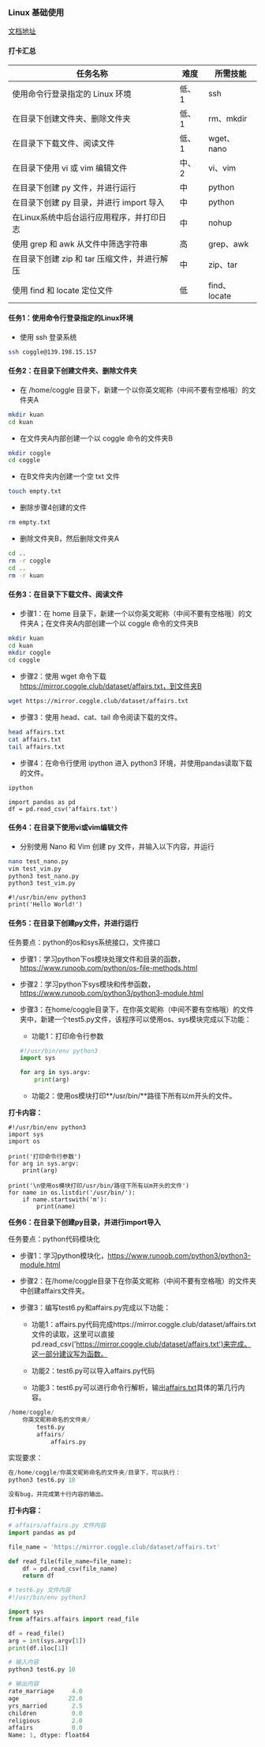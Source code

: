 ### Linux 基础使用

[文档地址](https://shimo.im/docs/dumrsexTRJkqSgIC/read)

#### 打卡汇总

| 任务名称                                     | 难度  | 所需技能     |
| -------------------------------------------- | ----- | ------------ |
| 使用命令行登录指定的 Linux 环境              | 低、1 | ssh          |
| 在目录下创建文件夹、删除文件夹               | 低、1 | rm、mkdir    |
| 在目录下下载文件、阅读文件                   | 低、1 | wget、nano   |
| 在目录下使用 vi 或 vim 编辑文件              | 中、2 | vi、vim      |
| 在目录下创建 py 文件，并进行运行             | 中    | python       |
| 在目录下创建 py 目录，并进行 import 导入     | 中    | python       |
| 在Linux系统中后台运行应用程序，并打印日志    | 中    | nohup        |
| 使用 grep 和 awk 从文件中筛选字符串          | 高    | grep、awk    |
| 在目录下创建 zip 和 tar 压缩文件，并进行解压 | 中    | zip、tar     |
| 使用 find 和 locate 定位文件                 | 低    | find、locate |

#### 任务1：使用命令行登录指定的Linux环境

- 使用 ssh 登录系统

````sh
ssh coggle@139.198.15.157
````

#### 任务2：在目录下创建文件夹、删除文件夹

- 在 /home/coggle 目录下，新建一个以你英文昵称（中间不要有空格哦）的文件夹A

```sh
mkdir kuan
cd kuan
```

- 在文件夹A内部创建一个以 coggle 命令的文件夹B

```sh
mkdir coggle
cd coggle
```

- 在B文件夹内创建一个空 txt 文件

```sh
touch empty.txt
```

- 删除步骤4创建的文件

```sh
rm empty.txt
```

- 删除文件夹B，然后删除文件夹A

```sh
cd ..
rm -r coggle
cd ..
rm -r kuan
```

#### **任务3：在目录下下载文件、阅读文件**

- 步骤1：在 home 目录下，新建一个以你英文昵称（中间不要有空格哦）的文件夹A；在文件夹A内部创建一个以 coggle 命令的文件夹B

```sh
mkdir kuan
cd kuan
mkdir coggle
cd coggle
```

- 步骤2：使用 wget 命令下载 https://mirror.coggle.club/dataset/affairs.txt，到文件夹B

```sh
wget https://mirror.coggle.club/dataset/affairs.txt
```

- 步骤3：使用 head、cat、tail 命令阅读下载的文件。

```sh
head affairs.txt
cat affairs.txt
tail affairs.txt
```

- 步骤4：在命令行使用 ipython 进入 python3 环境，并使用pandas读取下载的文件。 

```sh
ipython
```

```python3
import pandas as pd
df = pd.read_csv('affairs.txt')
```

#### 任务4：在目录下使用vi或vim编辑文件

- 分别使用 Nano 和 Vim 创建 py 文件，并输入以下内容，并运行

```sh
nano test_nano.py
vim test_vim.py
python3 test_nano.py
python3 test_vim.py
```

```python3
#!/usr/bin/env python3
print('Hello World!')
```

#### 任务5：在目录下创建py文件，并进行运行

任务要点：python的os和sys系统接口，文件接口

- 步骤1：学习python下os模块处理文件和目录的函数，https://www.runoob.com/python/os-file-methods.html

- 步骤2：学习python下sys模块和传参函数，https://www.runoob.com/python3/python3-module.html

- 步骤3：在home/coggle目录下，在你英文昵称（中间不要有空格哦）的文件夹中，新建一个test5.py文件，该程序可以使用os、sys模块完成以下功能：
  - 功能1：打印命令行参数
  
  ```python
  #!/usr/bin/env python3
  import sys
  
  for arg in sys.argv:
      print(arg)
  ```
  
    - 功能2：使用os模块打印**/usr/bin/**路径下所有以m开头的文件。
  

**打卡内容：**

```python3
#!/usr/bin/env python3
import sys
import os

print('打印命令行参数')
for arg in sys.argv:
    print(arg)

print('\n使用os模块打印/usr/bin/路径下所有以m开头的文件')
for name in os.listdir('/usr/bin/'):
    if name.startswith('m'):
        print(name)
```



**任务6：在目录下创建py目录，并进行import导入**

任务要点：python代码模块化

- 步骤1：学习python模块化，https://www.runoob.com/python3/python3-module.html

- 步骤2：在/home/coggle目录下在你英文昵称（中间不要有空格哦）的文件夹中创建affairs文件夹。

- 步骤3：编写test6.py和affairs.py完成以下功能：

  - 功能1：affairs.py代码完成https://mirror.coggle.club/dataset/affairs.txt文件的读取，这里可以直接pd.read_csv('https://mirror.coggle.club/dataset/affairs.txt')来完成。这一部分建议写为函数。

  - 功能2：test6.py可以导入affairs.py代码

  - 功能3：test6.py可以进行命令行解析，输出[affairs.txt](https://mirror.coggle.club/dataset/affairs.txt)具体的第几行内容。

```Python
/home/coggle/
    你英文昵称命名的文件夹/
        test6.py
        affairs/
            affairs.py

```

实现要求：

```Python
在/home/coggle/你英文昵称命名的文件夹/目录下，可以执行：
python3 test6.py 10

没有bug，并完成第十行内容的输出。
```

**打卡内容：**

```python
# affairs/affairs.py 文件内容
import pandas as pd

file_name = 'https://mirror.coggle.club/dataset/affairs.txt'

def read_file(file_name=file_name):
    df = pd.read_csv(file_name)
    return df

# test6.py 文件内容
#!/usr/bin/env python3

import sys
from affairs.affairs import read_file

df = read_file()
arg = int(sys.argv[1])
print(df.iloc[1])

# 输入内容
python3 test6.py 10

# 输出内容
rate_marriage     4.0
age              22.0
yrs_married       2.5
children          0.0
religious         2.0
affairs           0.0
Name: 1, dtype: float64
```

